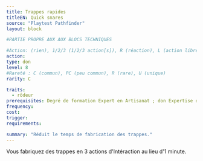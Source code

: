 ```yaml
---
title: Trappes rapides
titleEN: Quick snares
source: "Playtest Pathfinder"
layout: block

#PARTIE PROPRE AUX AUX BLOCS TECHNIQUES

#Action: (rien), 1/2/3 (1/2/3 action[s]), R (réaction), L (action libre)
action: 
type: don
level: 8
#Rareté : C (commun), PC (peu commun), R (rare), U (unique)
rarity: C

traits:
  - rôdeur
prerequisites: Degré de formation Expert en Artisanat ; don Expertise des trappes
frequency: 
cost:
trigger: 
requirements:

summary: "Réduit le temps de fabrication des trappes."
---
```


Vous fabriquez des trappes en 3 actions d'Intéraction au lieu d'1 minute.

